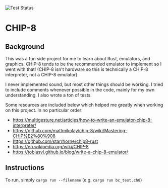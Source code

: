 ![Test Status](https://github.com/nirajrao/chip8/actions/workflows/tests.yml/badge.svg)

# CHIP-8

## Background

This was a fun side project for me to learn about Rust, emulators, and graphics.
CHIP-8 tends to be the recommended emulator to implement so I went with that!
(CHIP-8 isn't hardware so this is technically a CHIP-8 interpreter, not a
CHIP-8 emulator).

I never implemented sound, but most other things should be working. I tried to
include comments whenever possible in the code, mainly for my own
understanding. I also wrote a ton of tests.

Some resources are included below which helped me greatly when working on this project. In no particular order:

* https://multigesture.net/articles/how-to-write-an-emulator-chip-8-interpreter/
* https://github.com/mattmikolay/chip-8/wiki/Mastering-CHIP%E2%80%908
* https://github.com/starrhorne/chip8-rust
* https://en.wikipedia.org/wiki/CHIP-8
* https://tobiasvl.github.io/blog/write-a-chip-8-emulator/

## Instructions

To run, simply `cargo run --filename` (e.g. `cargo run bc_test.ch8`)
